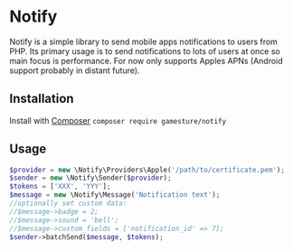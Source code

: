 # Notify
Notify is a simple library to send mobile apps notifications to users from PHP.
Its primary usage is to send notifications to lots of users at once so main focus is performance.
For now only supports Apples APNs (Android support probably in distant future).

## Installation
Install with [Composer](http://getcomposer.org)
`composer require gamesture/notify`

## Usage
```php
$provider = new \Notify\Providers\Apple('/path/to/certificate.pem');
$sender = new \Notify\Sender($provider);
$tokens = ['XXX', 'YYY'];
$message = new \Notify\Message('Notification text');
//optionally set custom data:
//$message->badge = 2;
//$message->sound = 'bell';
//$message->custom_fields = ['notification_id' => 7];
$sender->batchSend($message, $tokens);
```
